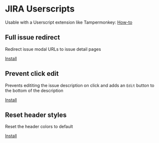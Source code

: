 # JIRA Userscripts

Usable with a Userscript extension like Tampermonkey: [How-to](https://greasyfork.org)


## Full issue redirect
Redirect issue modal URLs to issue detail pages

[Install](scripts/jira-full-issue-redirect.user.js?raw=1)

## Prevent click edit
Prevents edititing the issue description on click and adds an `Edit` button to the bottom of the description

[Install](scripts/jira-prevent-click-edit.user.js?raw=1)

## Reset header styles
Reset the header colors to default

[Install](scripts/jira-reset-header-styles.user.js?raw=1)
